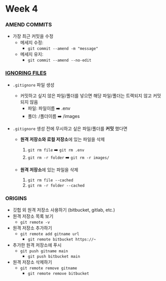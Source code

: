 # Week 4

### AMEND COMMITS

- 가장 최근 커밋을 수정
  - 메세지 수정:
    - `git commit --amend -m "message"`
  - 메세지 유지:
    - `git commit --amend --no-edit`

### [IGNORING FILES](https://mygumi.tistory.com/103)

- `.gitignore` 파일 생성
  - 커밋하고 싶지 않은 파일/폴더를 넣으면 해당 파일/폴더는 트랙되지 않고 커밋되지 않음
    - 파일: 파일이름 ➡️ .env
    - 폴더: /폴더이름 ➡️ /images
- `.gitignore` 생성 전에 무시하고 싶은 파일/폴더를 **커밋** 했다면

  - **원격 저장소와 로컬 저장소**에 있는 파일을 삭제

    1. `git rm file` ➡️ `git rm .env`
    2. `git rm -r folder` ➡️ `git rm -r images/`

  - **원격 저장소**에 있는 파일을 삭제

    1. `git rm file --cached`
    2. `git rm -r folder --cached`

### ORIGINS

- 깃헙 외 원격 저장소 사용하기 (bitbucket, gitlab, etc.)
- 원격 저장소 목록 보기
  - `git remote -v`
- 원격 저장소 추가하기
  - `git remote add gitname url`
    - `git remote bitbucket https://~`
- 추가한 원격 저장소에 푸시
  - `git push gitname main`
    - `git push bitbucket main`
- 원격 저장소 삭제하기
  - `git remote remove gitname`
    - `git remote remove bitbucket`
